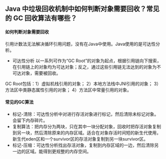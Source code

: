 ## Java 中垃圾回收机制中如何判断对象需要回收？常见的 GC 回收算法有哪些？

#### 如何判断对象需要回收
引用计数法无法解决循环引用问题，没有在Java中使用。Java使用的是可达性分析。

- 可达性分析
以一系列可作为“GC Root”的对象为起点，根据引用链向下搜索，在引用链上的对象均为可达对象；反之，通过这些引用链无法达到的对象为不可达对象，需要被回收。

GC Root包括：1）虚拟机栈引用的对象； 2）本地方法栈中JNI引用的对象； 3）方法区中类静态属性引用的对象； 4）方法区中常量引用的对象。

#### 常见的GC算法
- 标记-清除：可达性分析中对进行存活对象进行标记，然后清除未标记对象。会留下内存碎片。
- 复制算法：把内存分为两块，只在其中一块分配对象，回收时把存活对象复制到另一块，然后清除原来的内存区域。适合在对象存活时间短的新生代使用，新生代eden区和一个survivor区的存活对象复制到另一块survivor区。
- 标记-压缩：可达性分析找出存活对象，复制到内存区域的一边，然后清除另一边的区域。能得到更规整的内存空间。